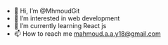 - 👋 Hi, I’m @MhmoudGit
- 👀 I’m interested in web development
- 🌱 I’m currently learning React js
- 📫 How to reach me mahmoud.a.a.y18@gmail.com

<!---
MhmoudGit/MhmoudGit is a ✨ special ✨ repository because its `README.md` (this file) appears on your GitHub profile.
You can click the Preview link to take a look at your changes.
--->
